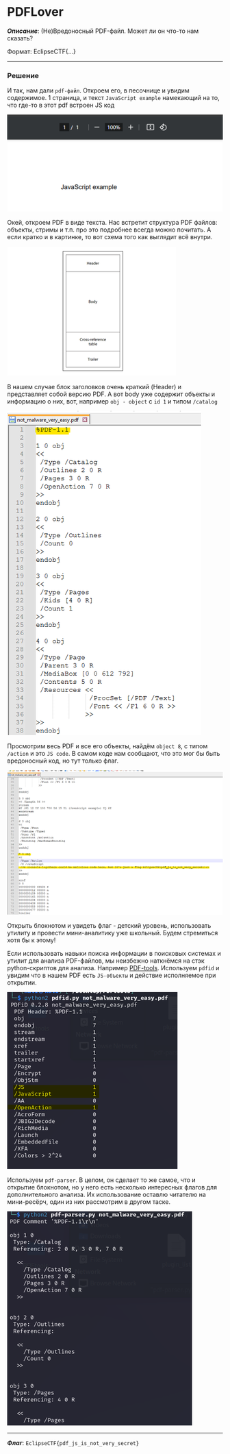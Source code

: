 # PDFLover

***Описание***: (Не)Вредоносный PDF-файл. Может ли он что-то нам сказать?

Формат: EclipseCTF{...}

---
### Решение

И так, нам дали `pdf-файл`. Откроем его, в песочнице и увидим содержимое. 1 страница, и текст `JavaScript example` намекающий на то, что где-то в этот pdf встроен JS код

![ScreenShot](../screenshots/PDFLover-1.png)

Окей, откроем PDF в виде текста. Нас встретит структура PDF файлов: объекты, стримы и т.п. про это подробнее всегда можно почитать. А если кратко и в картинке, то вот схема того как выглядит всё внутри. 

![ScreenShot](../screenshots/PDFLover-2.png)

В нашем случае блок заголовков очень краткий (Header) и представляет собой версию PDF. А вот body уже содержит объекты и информацию о них, вот, например `obj - object` с `id 1` и типом `/catalog`

![ScreenShot](../screenshots/PDFLover-3.png)

Просмотрим весь PDF и все его объекты, найдём `object 8`, с типом `/action` и это `JS code`. В самом коде нам сообщают, что это мог бы быть вредоносный код, но тут только флаг.

![ScreenShot](../screenshots/PDFLover-4.png)

Открыть блокнотом и увидеть флаг - детский уровень, использовать утилиту и провести мини-аналитику уже школьный. Будем стремиться хотя бы к этому!

Если использовать навыки поиска информации в поисковых системах и утилит для анализа PDF-файлов, мы неизбежно наткнёмся на стэк python-скриптов для анализа. Например [PDF-tools](https://blog.didierstevens.com/programs/pdf-tools/). Используем `pdfid` и увидим что в нашем PDF есть `JS-объекты` и действие исполняемое при открытии. 

![ScreenShot](../screenshots/PDFLover-5.png)

Используем `pdf-parser`. В целом, он сделает то же самое, что и открытие блокнотом, но у него есть несколько интересных флагов для дополнительного анализа. Их использование оставлю читателю на мини-ресёрч, один из них рассмотрим в другом таске. 

![ScreenShot](../screenshots/PDFLover-6.png)

---

***Флаг***: `EclipseCTF{pdf_js_is_not_very_secret}`